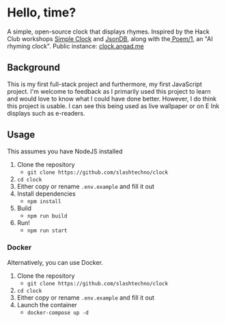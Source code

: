 # Hello, time?  
A simple, open-source clock that displays rhymes. Inspired by the Hack Club workshops [Simple Clock](https://workshops.hackclub.com/simple_clock/) and [JsonDB](https://workshops.hackclub.com/json_db/), along with the[ Poem/1](https://www.kickstarter.com/projects/genmon/poem-1-the-ai-poetry-clock), an "AI rhyming clock".
Public instance: [clock.angad.me](https://clock.angad.me/)

## Background  
This is my first full-stack project and furthermore, my first JavaScript project. I'm welcome to feedback as I primarily used this project to learn and would love to know what I could have done better. However, I do think this project is usable. I can see this being used as live wallpaper or on E Ink displays such as e-readers.

## Usage  
This assumes you have NodeJS installed  
1. Clone the repository  
    - `git clone https://github.com/slashtechno/clock`  
2. `cd clock`  
3. Either copy or rename `.env.example` and fill it out  
4. Install dependencies  
    - `npm install`  
5. Build  
    - `npm run build`  
6. Run!  
    - `npm run start`  

### Docker  
Alternatively, you can use Docker.  
1. Clone the repository  
    - `git clone https://github.com/slashtechno/clock`  
2. `cd clock`  
3. Either copy or rename `.env.example` and fill it out  
4. Launch the container  
    - `docker-compose up -d`  